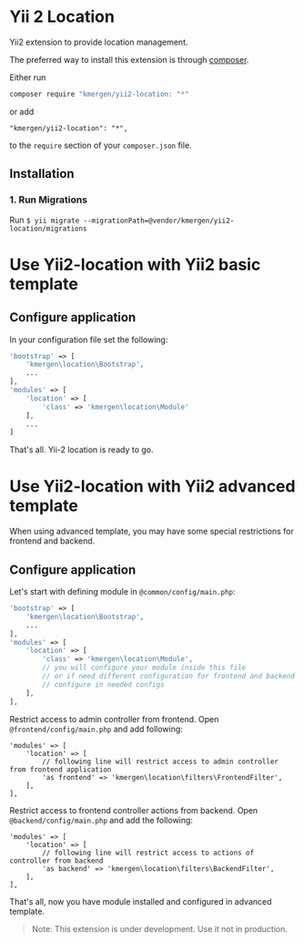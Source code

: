 # Yii 2 Location
Yii2 extension to provide location management.

The preferred way to install this extension is through [composer](https://getcomposer.org/).

Either run
```bash
composer require "kmergen/yii2-location: "*"
```
or add
```
"kmergen/yii2-location": "*",
```
to the `require` section of your `composer.json` file.

## Installation

### 1. Run Migrations
Run `$ yii migrate --migrationPath=@vendor/kmergen/yii2-location/migrations`

# Use Yii2-location with Yii2 basic template

## Configure application
In your configuration file set the following:
```php
'bootstrap' => [
    'kmergen\location\Bootstrap',
    ...
],
'modules' => [
    'location' => [
        'class' => 'kmergen\location\Module'
    ],
    ...
]
```
That's all. Yii-2 location is ready to go.

# Use Yii2-location with Yii2 advanced template

When using advanced template, you may have some special restrictions for frontend and backend.

## Configure application

Let's start with defining module in `@common/config/main.php`:

```php
'bootstrap' => [
    'kmergen\location\Bootstrap',
    ...
],
'modules' => [
    'location' => [
        'class' => 'kmergen\location\Module',
        // you will configure your module inside this file
        // or if need different configuration for frontend and backend you may
        // configure in needed configs
    ],
],
```

Restrict access to admin controller from frontend. Open `@frontend/config/main.php` and add following:

```
'modules' => [
    'location' => [
        // following line will restrict access to admin controller from frontend application
        'as frontend' => 'kmergen\location\filters\FrontendFilter',
    ],
],
```

Restrict access to frontend controller actions from backend. Open `@backend/config/main.php` and add the following:
```
'modules' => [
    'location' => [
        // following line will restrict access to actions of controller from backend
        'as backend' => 'kmergen\location\filters\BackendFilter',
    ],
],
```
That's all, now you have module installed and configured in advanced template.


> Note: This extension is under development. Use it not in production.

